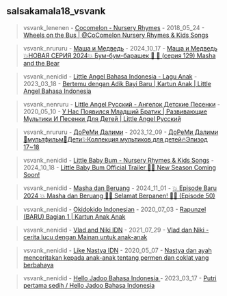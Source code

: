 ## salsakamala18_vsvank
> vsvank_lenenen - [Cocomelon - Nursery Rhymes](https://m.youtube.com/@CoComelon) - 2018_05_24 - [Wheels on the Bus | @CoComelon Nursery Rhymes & Kids Songs](https://youtu.be/e_04ZrNroTo)


> vsvank_nrururu - [Маша и Медведь](https://m.youtube.com/@MashaBearRUSSIAN) - 2024_10_17 - [Маша и Медведь 💥НОВАЯ СЕРИЯ 2024💥 Бум-бум-барашек 🐏 🤗 (серия 129) Masha and the Bear](https://youtu.be/dRAEdZSaJA8)


> vsvank_nenidid - [Little Angel Bahasa Indonesia - Lagu Anak](https://m.youtube.com/@LittleAngelIndonesia) - 2023_03_18 - [Bertemu dengan Adik Bayi Baru | Kartun Anak | Little Angel Bahasa Indonesia](https://youtu.be/xyYp93fE_zc)


> vsvank_nenruru - [Little Angel Русский - Ангелок Детские Песенки](https://m.youtube.com/@LittleAngelRussian) - 2020_05_10 - [У Нас Появился Младший Братик | Развивающие Мультики И Песенки Для Детей | Little Angel Русский](https://youtu.be/Qr6J8Mk-qN8)


> vsvank_nrururu - [ДоРеМи Далими](https://m.youtube.com/@doremidalimi_russian) - 2023_12_09 - [ДоРеМи Далими🎠мультфильм🎁Дети✨Коллекция мультиков для детей🔥Эпизод 17~18](https://youtu.be/JeOfs1_U_uE)


> vsvank_nenidid - [Little Baby Bum - Nursery Rhymes & Kids Songs](https://m.youtube.com/@LittleBabyBum) - 2024_10_18 - [Little Baby Bum Official Trailer 🌟🆕 New Season Coming Soon!](https://youtu.be/51W6hP4PxVk)


> vsvank_nenidid - [Masha dan Beruang](https://m.youtube.com/@MashaBearINDONESIA) - 2024_11_01 - [💥 Episode Baru 2024 💥 Masha dan Beruang 👧🐻 Selamat Berpanen! 🎃👻 (Episode 50)](https://youtu.be/oA6f43aJo4U)


> vsvank_nenidid - [Okidokido Indonesian](https://m.youtube.com/@okidokidoindonesian161) - 2020_07_03 - [Rapunzel (BARU) Bagian 1 | Kartun Anak Anak](https://youtu.be/8fO-ByH5d1Q)


> vsvank_nenidid - [Vlad and Niki IDN](https://m.youtube.com/@vladandnikidn) - 2021_07_29 - [Vlad dan Niki - cerita lucu dengan Mainan untuk anak-anak](https://youtu.be/ktzqc7aw4F4)


> vsvank_nenidid - [Like Nastya IDN](https://m.youtube.com/@LikeNastya_IDN) - 2020_05_07 - [Nastya dan ayah menceritakan kepada anak-anak tentang permen dan coklat yang berbahaya](https://youtu.be/n6L-uZFCgLY)


> vsvank_nenidid - [Hello Jadoo Bahasa Indonesia ](https://m.youtube.com/@LikeNastya_IDN) - 2023_03_17 - [Putri pertama sedih / Hello Jadoo Bahasa Indonesia](https://youtu.be/Dj7cjKyNHyk)
